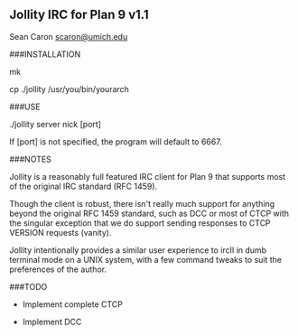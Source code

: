 Jollity IRC for Plan 9 v1.1
----------------------------------
Sean Caron scaron@umich.edu

###INSTALLATION

mk

cp ./jollity /usr/you/bin/yourarch

###USE

./jollity server nick [port]

If [port] is not specified, the program will default to 6667.

###NOTES

Jollity is a reasonably full featured IRC client for Plan 9 that supports most of the original IRC standard (RFC 1459).

Though the client is robust, there isn't really much support for anything beyond the original RFC 1459 standard, such as DCC or most of CTCP with the singular exception that we do support sending responses to CTCP VERSION requests (vanity).

Jollity intentionally provides a similar user experience to ircII in dumb terminal mode on a UNIX system, with a few command tweaks to suit the preferences of the author.

###TODO

* Implement complete CTCP

* Implement DCC
